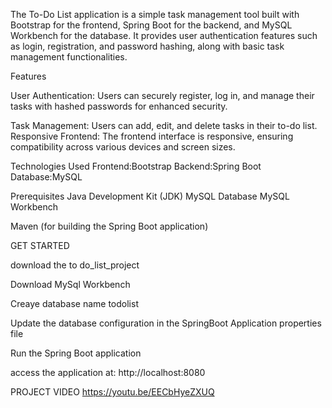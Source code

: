 The To-Do List application is a simple task management tool built with Bootstrap for the frontend, Spring Boot for the backend, and MySQL Workbench for the database. It provides user authentication features such as login, registration, and password hashing, along with basic task management functionalities.

Features

User Authentication: Users can securely register, log in, and manage their tasks with hashed passwords for enhanced security.

Task Management: Users can add, edit, and delete tasks in their to-do list. Responsive Frontend: The frontend interface is responsive, ensuring compatibility across various devices and screen sizes.

Technologies Used Frontend:Bootstrap Backend:Spring Boot Database:MySQL

Prerequisites Java Development Kit (JDK) MySQL Database MySQL Workbench

Maven (for building the Spring Boot application)

GET STARTED

download the to do_list_project

Download MySql Workbench

Creaye database name todolist

Update the database configuration in the SpringBoot Application properties file

Run the Spring Boot application

access the application at: http://localhost:8080


PROJECT VIDEO
https://youtu.be/EECbHyeZXUQ

